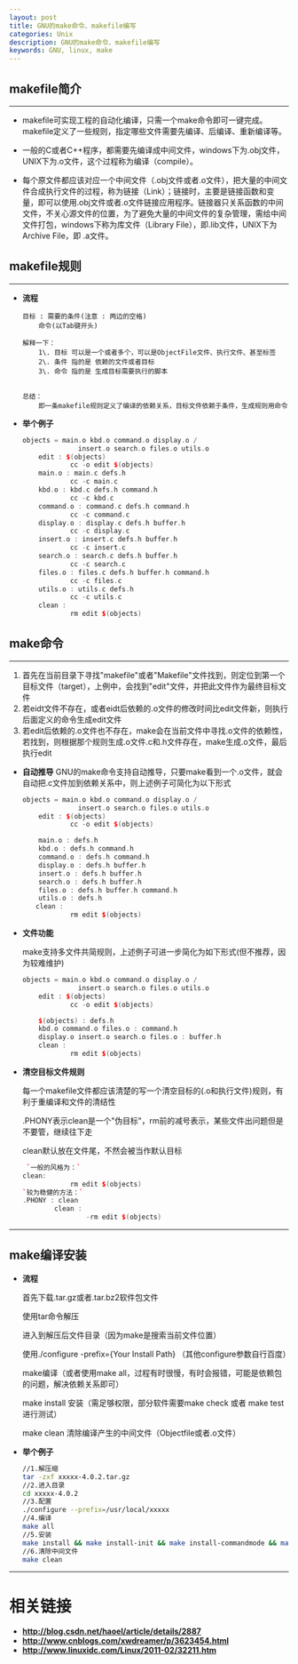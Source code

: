 ```yaml
---
layout: post
title: GNU的make命令、makefile编写
categories: Unix
description: GNU的make命令、makefile编写
keywords: GNU, linux, make
---
```


## **makefile简介**
--------------------------------------------------------------------------------

- makefile可实现工程的自动化编译，只需一个make命令即可一键完成。makefile定义了一些规则，指定哪些文件需要先编译、后编译、重新编译等。

- 一般的C或者C++程序，都需要先编译成中间文件，windows下为.obj文件，UNIX下为.o文件，这个过程称为编译（compile）。

- 每个原文件都应该对应一个中间文件（.obj文件或者.o文件），把大量的中间文件合成执行文件的过程，称为链接（Link）；链接时，主要是链接函数和变量，即可以使用.obj文件或者.o文件链接应用程序。链接器只关系函数的中间文件，不关心源文件的位置，为了避免大量的中间文件的复杂管理，需给中间文件打包，windows下称为库文件（Library File），即.lib文件，UNIX下为Archive File，即 .a文件。

## **makefile规则**
--------------------------------------------------------------------------------
- **流程**
  ```
  目标 : 需要的条件(注意 : 两边的空格)
      命令(以Tab键开头)

  解释一下：
      1\. 目标 可以是一个或者多个，可以是ObjectFile文件、执行文件、甚至标签
      2\. 条件 指的是 依赖的文件或者目标
      3\. 命令 指的是 生成目标需要执行的脚本


  总结：
      即一条makefile规则定义了编译的依赖关系，目标文件依赖于条件，生成规则用命令
  ```

- **举个例子**
  ```c++
  objects = main.o kbd.o command.o display.o /
                insert.o search.o files.o utils.o
      edit : $(objects)
              cc -o edit $(objects)
      main.o : main.c defs.h
              cc -c main.c
      kbd.o : kbd.c defs.h command.h
              cc -c kbd.c
      command.o : command.c defs.h command.h
              cc -c command.c
      display.o : display.c defs.h buffer.h
              cc -c display.c
      insert.o : insert.c defs.h buffer.h
              cc -c insert.c
      search.o : search.c defs.h buffer.h
              cc -c search.c
      files.o : files.c defs.h buffer.h command.h
              cc -c files.c
      utils.o : utils.c defs.h
              cc -c utils.c
      clean :
              rm edit $(objects)
  ```

## **make命令**
--------------------------------------------------------------------------------

1. 首先在当前目录下寻找"makefile"或者"Makefile"文件找到，则定位到第一个目标文件（target），上例中，会找到"edit"文件，并把此文件作为最终目标文件
2. 若eidt文件不存在，或者eidt后依赖的.o文件的修改时间比edit文件新，则执行后面定义的命令生成edit文件
3. 若edit后依赖的.o文件也不存在，make会在当前文件中寻找.o文件的依赖性，若找到，则根据那个规则生成.o文件.c和.h文件存在，make生成.o文件，最后执行edit

- **自动推导**
  GNU的make命令支持自动推导，只要make看到一个.o文件，就会自动把.c文件加到依赖关系中，则上述例子可简化为以下形式
  ```c++
  objects = main.o kbd.o command.o display.o /
                insert.o search.o files.o utils.o
      edit : $(objects)
              cc -o edit $(objects)

      main.o : defs.h
      kbd.o : defs.h command.h
      command.o : defs.h command.h
      display.o : defs.h buffer.h
      insert.o : defs.h buffer.h
      search.o : defs.h buffer.h
      files.o : defs.h buffer.h command.h
      utils.o : defs.h
  　　clean :
              rm edit $(objects)
  ```

- **文件功能**

  make支持多文件共简规则，上述例子可进一步简化为如下形式(但不推荐，因为较难维护)
  ```c++
  objects = main.o kbd.o command.o display.o /
                insert.o search.o files.o utils.o
      edit : $(objects)
              cc -o edit $(objects)

      $(objects) : defs.h
      kbd.o command.o files.o : command.h
      display.o insert.o search.o files.o : buffer.h
      clean :
              rm edit $(objects)
  ```

- **清空目标文件规则**

  每一个makefile文件都应该清楚的写一个清空目标的(.o和执行文件)规则，有利于重编译和文件的清结性

  .PHONY表示clean是一个"伪目标"，rm前的减号表示，某些文件出问题但是不要管，继续往下走

  clean默认放在文件尾，不然会被当作默认目标

  ```c++
   `一般的风格为：`
  clean:
              rm edit $(objects)
  `较为稳健的方法：`
  .PHONY : clean
          clean :
                  -rm edit $(objects)
  ```

--------------------------------------------------------------------------------

## **make编译安装**

- **流程**

  首先下载.tar.gz或者.tar.bz2软件包文件

  使用tar命令解压

  进入到解压后文件目录（因为make是搜索当前文件位置）

  使用./configure -prefix={Your Install Path} （其他configure参数自行百度）

  make编译（或者使用make all，过程有时很慢，有时会报错，可能是依赖包的问题，解决依赖关系即可）

  make install 安装（需足够权限，部分软件需要make check 或者 make test 进行测试）

  make clean 清除编译产生的中间文件（Objectfile或者.o文件）

- **举个例子**
  ```bash
  //1.解压缩
  tar -zxf xxxxx-4.0.2.tar.gz  
  //2.进入目录
  cd xxxxx-4.0.2
  //3.配置
  ./configure --prefix=/usr/local/xxxxx     
  //4.编译
  make all
  //5.安装
  make install && make install-init && make install-commandmode && make install-config
  //6.清除中间文件
  make clean
  ```

--------------------------------------------------------------------------------
# 相关链接

- **<http://blog.csdn.net/haoel/article/details/2887>**
- **<http://www.cnblogs.com/xwdreamer/p/3623454.html>**
- **<http://www.linuxidc.com/Linux/2011-02/32211.htm>**
